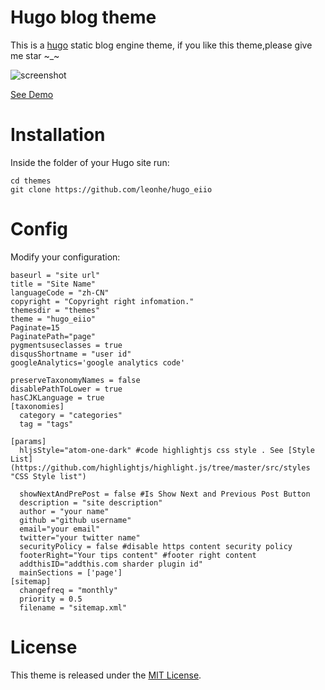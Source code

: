 # Hugo blog theme

This is a [hugo](https://gohugo.io/) static blog engine theme, if you like this theme,please give me star  ~_~

![screenshot](https://raw.githubusercontent.com/leonhe/hugo_eiio/master/images/screenshot.png)

[See Demo](https://heyuanfei.com)

# Installation
Inside the folder of your Hugo site run:

```
cd themes
git clone https://github.com/leonhe/hugo_eiio

```

# Config
Modify your configuration:
```
baseurl = "site url"
title = "Site Name"
languageCode = "zh-CN"
copyright = "Copyright right infomation."
themesdir = "themes"
theme = "hugo_eiio"
Paginate=15 
PaginatePath="page"
pygmentsuseclasses = true
disqusShortname = "user id"
googleAnalytics='google analytics code'

preserveTaxonomyNames = false
disablePathToLower = true
hasCJKLanguage = true
[taxonomies]
  category = "categories"
  tag = "tags"

[params]
  hljsStyle="atom-one-dark" #code highlightjs css style . See [Style List](https://github.com/highlightjs/highlight.js/tree/master/src/styles "CSS Style list")

  showNextAndPrePost = false #Is Show Next and Previous Post Button
  description = "site description"
  author = "your name"
  github ="github username"
  email="your email"
  twitter="your twitter name" 
  securityPolicy = false #disable https content security policy
  footerRight="Your tips content" #footer right content
  addthisID="addthis.com sharder plugin id"
  mainSections = ['page']
[sitemap]
  changefreq = "monthly"
  priority = 0.5
  filename = "sitemap.xml"

```

# License
This theme is released under the [MIT License](https://github.com/leonhe/hugo_eiio/blob/master/LICENSE).
